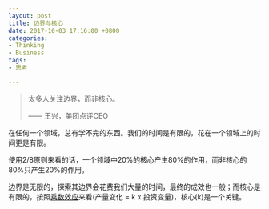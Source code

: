 ```yaml
---
layout: post
title: 边界与核心
date: 2017-10-03 17:16:00 +0800
categories:
- Thinking
- Business
tags:
- 思考

---
```


<blockquote class="blockquote-center">
<p>太多人关注边界，而非核心。</p>
<p> —— 王兴，美团点评CEO</p>
</blockquote>

在任何一个领域，总有学不完的东西。我们的时间是有限的，花在一个领域上的时间更是有限。

使用2/8原则来看的话，一个领域中20%的核心产生80%的作用，而非核心的80%只产生20%的作用。

边界是无限的，探索其边界会花费我们大量的时间，最终的成效也一般；而核心是有限的，按照[乘数效应](https://zh.wikipedia.org/wiki/%E4%B9%98%E6%95%B0%E6%95%88%E5%BA%94)来看(产量变化 = k x 投资变量)，核心(k)是一个关键。

